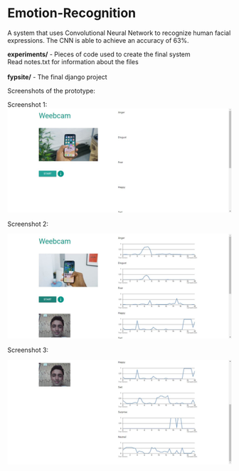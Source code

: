 # Emotion-Recognition
A system that uses Convolutional Neural Network to recognize human facial expressions.
The CNN is able to achieve an accuracy of 63%.

<b>experiments/</b> - Pieces of code used to create the final system<br>
Read notes.txt for information about the files<br><br>
<b>fypsite/</b> - The final django project

Screenshots of the prototype:

Screenshot 1:
<img src="screenshots/image1.JPG"/>

Screenshot 2:

<img src="screenshots/image2.JPG"/>

Screenshot 3:

<img src="screenshots/image3.JPG"/>
